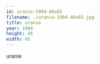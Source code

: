 ```yaml
---
id: uranie-1994-46x65
filename: ./uranie-1994-46x65.jpg
title: uranie
year: 1994
height: 46
width: 65
---
```


uranie
